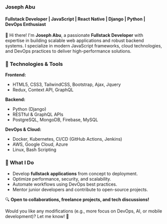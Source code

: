 

### **Joseph Abu**  
#### **Fullstack Developer | JavaScript | React Native | Django | Python | DevOps Enthusiast**  

👋 Hi there! I'm **Joseph Abu**, a passionate **Fullstack Developer** with expertise in building scalable web applications and robust backend systems. I specialize in modern JavaScript frameworks, cloud technologies, and DevOps practices to deliver high-performance solutions.  

### 🔧 **Technologies & Tools**  
**Frontend:**    
- HTML5, CSS3, TailwindCSS, Bootstrap, Ajax, Jquery
- Redux, Context API, GraphQL  

**Backend:**  
- Python (Django)  
- RESTful & GraphQL APIs  
- PostgreSQL, MongoDB, Firebase, MySQL

**DevOps & Cloud:**  
- Docker, Kubernetes, CI/CD (GitHub Actions, Jenkins)  
- AWS, Google Cloud, Azure  
- Linux, Bash Scripting  

### 🚀 **What I Do**  
- Develop **fullstack applications** from concept to deployment.  
- Optimize performance, security, and scalability.  
- Automate workflows using DevOps best practices.  
- Mentor junior developers and contribute to open-source projects.  


🔍 **Open to collaborations, freelance projects, and tech discussions!**  


Would you like any modifications (e.g., more focus on DevOps, AI, or mobile development)? Let me know! 🚀

<!--
**cozmato/cozmato** is a ✨ _special_ ✨ repository because its `README.md` (this file) appears on your GitHub profile.

Here are some ideas to get you started:

- 🔭 I’m currently working on ...
- 🌱 I’m currently learning ...
- 👯 I’m looking to collaborate on ...
- 🤔 I’m looking for help with ...
- 💬 Ask me about ...
- 📫 How to reach me: ...
- 😄 Pronouns: ...
- ⚡ Fun fact: ...
-->
